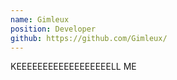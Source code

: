 ```yaml
---
name: Gimleux
position: Developer
github: https://github.com/Gimleux/
---
```

KEEEEEEEEEEEEEEEEEELL ME